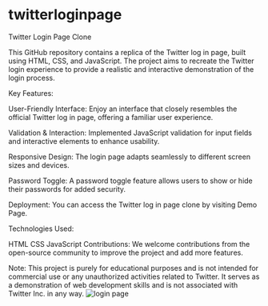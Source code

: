 # twitterloginpage
Twitter Login Page Clone

This GitHub repository contains a replica of the Twitter log in page, built using HTML, CSS, and JavaScript. 
The project aims to recreate the Twitter login experience to provide a realistic and interactive demonstration of the login process.

Key Features:

User-Friendly Interface: Enjoy an interface that closely resembles the official Twitter log in page, offering a familiar user experience.

Validation & Interaction: Implemented JavaScript validation for input fields and interactive elements to enhance usability.

Responsive Design: The login page adapts seamlessly to different screen sizes and devices.

Password Toggle: A password toggle feature allows users to show or hide their passwords for added security.

Deployment: You can access the Twitter log in page clone by visiting Demo Page.

Technologies Used:

HTML
CSS
JavaScript
Contributions: We welcome contributions from the open-source community to improve the project and add more features.

Note: This project is purely for educational purposes and is not intended for commercial use or any unauthorized activities related to Twitter.
It serves as a demonstration of web development skills and is not associated with Twitter Inc. in any way.
![login page](https://github.com/mazid79/twitterloginpage/assets/122568589/94aad14f-dac0-4baf-bc6e-a531efa2e19c)
